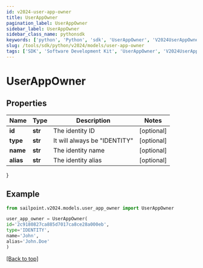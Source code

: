 ```yaml
---
id: v2024-user-app-owner
title: UserAppOwner
pagination_label: UserAppOwner
sidebar_label: UserAppOwner
sidebar_class_name: pythonsdk
keywords: ['python', 'Python', 'sdk', 'UserAppOwner', 'V2024UserAppOwner'] 
slug: /tools/sdk/python/v2024/models/user-app-owner
tags: ['SDK', 'Software Development Kit', 'UserAppOwner', 'V2024UserAppOwner']
---
```


# UserAppOwner


## Properties

Name | Type | Description | Notes
------------ | ------------- | ------------- | -------------
**id** | **str** | The identity ID | [optional] 
**type** | **str** | It will always be \"IDENTITY\" | [optional] 
**name** | **str** | The identity name | [optional] 
**alias** | **str** | The identity alias | [optional] 
}

## Example

```python
from sailpoint.v2024.models.user_app_owner import UserAppOwner

user_app_owner = UserAppOwner(
id='2c9180827ca885d7017ca8ce28a000eb',
type='IDENTITY',
name='John',
alias='John.Doe'
)

```
[[Back to top]](#) 

